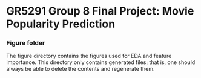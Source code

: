 # GR5291 Group 8 Final Project: Movie Popularity Prediction

### Figure folder

The figure directory contains the figures used for EDA and feature importance. This directory only contains generated files; that is, one should always be able to delete the contents and regenerate them.
